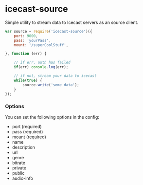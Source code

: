 icecast-source
====

Simple utility to stream data to Icecast servers as an source client.

```javascript
var source = require('icecast-source')({
	port: 9000,
	pass: 'yourPass',
	mount: '/superCoolStuff',

}, function (err) {

	// if err, auth has failed
	if(err) console.log(err);

	// if not, stream your data to icecast
	while(true) {
		source.write('some data');
	}
});
```

### Options

You can set the following options in the config:

- port (required)
- pass (required)
- mount (required)
- name
- description
- url
- genre
- bitrate
- private
- public
- audio-info
